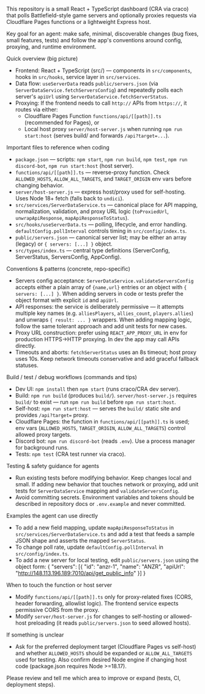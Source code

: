 This repository is a small React + TypeScript dashboard (CRA via craco) that polls Battlefield-style game servers and optionally proxies requests via Cloudflare Pages functions or a lightweight Express host.

Key goal for an agent: make safe, minimal, discoverable changes (bug fixes, small features, tests) and follow the app's conventions around config, proxying, and runtime environment.

Quick overview (big picture)
- Frontend: React + TypeScript (src/) — components in `src/components`, hooks in `src/hooks`, service layer in `src/services`.
- Data flow: `useServerData` reads `public/servers.json` (via `ServerDataService.fetchServersConfig`) and repeatedly polls each server's `apiUrl` using `ServerDataService.fetchServerStatus`.
- Proxying: If the frontend needs to call `http://` APIs from `https://`, it routes via either:
  - Cloudflare Pages Function `functions/api/[[path]].ts` (recommended for Pages), or
  - Local host proxy `server/host-server.js` when running `npm run start:host` (serves build/ and forwards `/api?target=...`).

Important files to reference when coding
- `package.json` — scripts: `npm start`, `npm run build`, `npm test`, `npm run discord-bot`, `npm run start:host` (host server).
- `functions/api/[[path]].ts` — reverse-proxy function. Check `ALLOWED_HOSTS`, `ALLOW_ALL_TARGETS`, and `TARGET_ORIGIN` env vars before changing behavior.
- `server/host-server.js` — express host/proxy used for self-hosting. Uses Node 18+ fetch (falls back to `undici`).
- `src/services/ServerDataService.ts` — canonical place for API mapping, normalization, validation, and proxy URL logic (`toProxiedUrl`, `unwrapApiResponse`, `mapApiResponseToStatus`).
- `src/hooks/useServerData.ts` — polling, lifecycle, and error handling. `defaultConfig.pollInterval` controls timing in `src/config/index.ts`.
- `public/servers.json` — canonical server list; may be either an array (legacy) or `{ servers: [...] }` object.
- `src/types/index.ts` — central type definitions (ServerConfig, ServerStatus, ServersConfig, AppConfig).

Conventions & patterns (concrete, repo-specific)
- Servers config acceptance: `ServerDataService.validateServersConfig` accepts either a plain array of `{name,url}` entries or an object with `{ servers: [...] }`. When adding servers in code or tests prefer the object format with explicit `id` and `apiUrl`.
- API responses: the service is deliberately permissive — it attempts multiple key names (e.g. `alliesPlayers`, `allies_count`, `players.allies`) and unwraps `{ result: ... }` wrappers. When adding mapping logic, follow the same tolerant approach and add unit tests for new cases.
- Proxy URL construction: prefer using `REACT_APP_PROXY_URL` in env for production HTTPS->HTTP proxying. In dev the app may call APIs directly.
- Timeouts and aborts: `fetchServerStatus` uses an 8s timeout; host proxy uses 10s. Keep network timeouts conservative and add graceful fallback statuses.

Build / test / debug workflows (commands and tips)
- Dev UI: `npm install` then `npm start` (runs craco/CRA dev server).
- Build: `npm run build` (produces `build/`). `server/host-server.js` requires `build/` to exist — run `npm run build` before `npm run start:host`.
- Self-host: `npm run start:host` — serves the `build/` static site and provides `/api?target=` proxy.
- Cloudflare Pages: the function in `functions/api/[[path]].ts` is used; env vars (`ALLOWED_HOSTS`, `TARGET_ORIGIN`, `ALLOW_ALL_TARGETS`) control allowed proxy targets.
- Discord bot: `npm run discord-bot` (reads `.env`). Use a process manager for background runs.
- Tests: `npm test` (CRA test runner via craco).

Testing & safety guidance for agents
- Run existing tests before modifying behavior. Keep changes local and small. If adding new behavior that touches network or proxying, add unit tests for `ServerDataService` mapping and `validateServersConfig`.
- Avoid committing secrets. Environment variables and tokens should be described in repository docs or `.env.example` and never committed.

Examples the agent can use directly
- To add a new field mapping, update `mapApiResponseToStatus` in `src/services/ServerDataService.ts` and add a test that feeds a sample JSON shape and asserts the mapped `ServerStatus`.
- To change poll rate, update `defaultConfig.pollInterval` in `src/config/index.ts`.
- To add a new server for local testing, edit `public/servers.json` using the object form:
  { "servers": [{ "id": "anzr-1", "name": "ANZR", "apiUrl": "http://148.113.196.189:7010/api/get_public_info" }] }

When to touch the function or host server
- Modify `functions/api/[[path]].ts` only for proxy-related fixes (CORS, header forwarding, allowlist logic). The frontend service expects permissive CORS from the proxy.
- Modify `server/host-server.js` for changes to self-hosting or allowed-host preloading (it reads `public/servers.json` to seed allowed hosts).

If something is unclear
- Ask for the preferred deployment target (Cloudflare Pages vs self-host) and whether `ALLOWED_HOSTS` should be expanded or `ALLOW_ALL_TARGETS` used for testing. Also confirm desired Node engine if changing host code (package.json requires Node >=18.17).

Please review and tell me which area to improve or expand (tests, CI, deployment steps).
